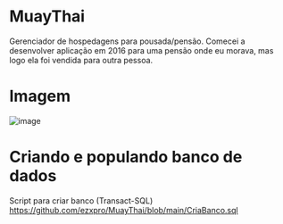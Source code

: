 # MuayThai
Gerenciador de hospedagens para pousada/pensão. Comecei a desenvolver aplicação em 2016 para uma pensão onde eu morava, mas logo ela foi vendida para outra pessoa.

# Imagem
![image](https://user-images.githubusercontent.com/15344931/122095274-8a825680-cde3-11eb-97dd-c4999478b133.png)


# Criando e populando banco de dados
Script para criar banco (Transact-SQL)
https://github.com/ezxpro/MuayThai/blob/main/CriaBanco.sql
